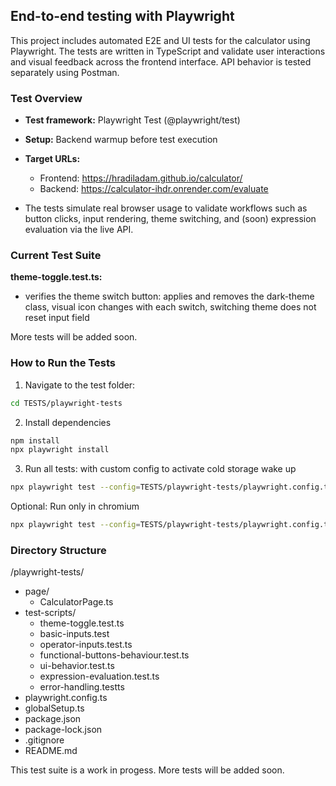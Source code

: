 ## End-to-end testing with Playwright

This project includes automated E2E and UI tests for the calculator using Playwright. The tests are written in TypeScript and validate user interactions and visual feedback across the frontend interface. API behavior is tested separately using Postman.


### Test Overview

- **Test framework:** Playwright Test (@playwright/test)  
- **Setup:** Backend warmup before test execution
- **Target URLs:** 
    - Frontend: https://hradiladam.github.io/calculator/
    - Backend: https://calculator-ihdr.onrender.com/evaluate

- The tests simulate real browser usage to validate workflows such as button clicks, input rendering, theme switching, and (soon) expression evaluation via the live API.


### Current Test Suite
**theme-toggle.test.ts:**
- verifies the theme switch button: applies and removes the dark-theme class, visual icon changes with each switch, switching theme does not reset input field

More tests will be added soon.


### How to Run the Tests

1. Navigate to the test folder:
```bash
cd TESTS/playwright-tests
```

2. Install dependencies
```bash
npm install
npx playwright install
```

3. Run all tests: with custom config to activate cold storage wake up
``` bash
npx playwright test --config=TESTS/playwright-tests/playwright.config.ts
```

Optional: Run only in chromium
```bash
npx playwright test --config=TESTS/playwright-tests/playwright.config.ts --project=chromium
```


### Directory Structure
/playwright-tests/
- page/ 
    - CalculatorPage.ts
- test-scripts/
    - theme-toggle.test.ts
    - basic-inputs.test
    - operator-inputs.test.ts
    - functional-buttons-behaviour.test.ts
    - ui-behavior.test.ts
    - expression-evaluation.test.ts
    - error-handling.testts
- playwright.config.ts
- globalSetup.ts
- package.json
- package-lock.json
- .gitignore
- README.md



This test suite is a work in progess. More tests will be added soon.
